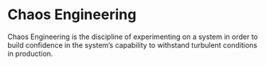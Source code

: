 # Chaos Engineering
Chaos Engineering is the discipline of experimenting on a system in order to build confidence in the system’s capability to withstand turbulent conditions in production.
